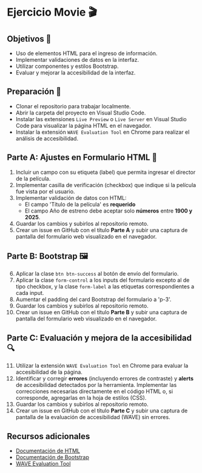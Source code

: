 # Ejercicio Movie 🎬​

## Objetivos 🎯​
- Uso de elementos HTML para el ingreso de información.
- Implementar validaciones de datos en la interfaz.
- Utilizar componentes y estilos Bootstrap.
- Evaluar y mejorar la accesibilidad de la interfaz.

## Preparación 🔨​
- Clonar el repositorio para trabajar localmente.
- Abrir la carpeta del proyecto en Visual Studio Code.
- Instalar las extensiones `Live Preview` o `Live Server` en Visual Studio Code para visualizar la página HTML en el navegador.
- Instalar la extensión `WAVE Evaluation Tool` en Chrome para realizar el análisis de accesibilidad.

## Parte A: Ajustes en Formulario HTML 📐

1. Incluir un campo con su etiqueta (label) que permita ingresar el director de la película.
2. Implementar casilla de verificación (checkbox) que indique si la película fue vista por el usuario.
3. Implementar validación de datos con HTML:
    - El campo 'Título de la película' es **requerido**
    - El campo Año de estreno debe aceptar solo **números** entre **1900 y 2025**.
4. Guardar los cambios y subirlos al repositorio remoto.
5. Crear un issue en GitHub con el título **Parte A** y subir una captura de pantalla del formulario web visualizado en el navegador.

## Parte B: Bootstrap 🖼️​

6. Aplicar la clase `btn btn-success` al botón de envío del formulario.
7. Aplicar la clase `form-control` a los inputs del formulario excepto al de tipo checkbox, y la clase `form-label` a las etiquetas correspondientes a cada input.
8. Aumentar el padding del card Bootstrap del formulario a 'p-3'.
9. Guardar los cambios y subirlos al repositorio remoto.
10. Crear un issue en GitHub con el título **Parte B** y subir una captura de pantalla del formulario web visualizado en el navegador.

## Parte C: Evaluación y mejora de la accesibilidad 🔍​

11. Utilizar la extensión `WAVE Evaluation Tool` en Chrome para evaluar la accesibilidad de la página.
12. Identificar y corregir **errores** (incluyendo errores de contraste) y **alerts** de accesibilidad detectados por la herramienta. Implementar las correcciones necesarias directamente en el código HTML o, si corresponde, agregarlas en la hoja de estilos (CSS).
13. Guardar los cambios y subirlos al repositorio remoto.
14. Crear un issue en GitHub con el título **Parte C** y subir una captura de pantalla de la evaluación de accesibilidad (WAVE) sin errores.


## Recursos adicionales 
- [Documentación de HTML](https://html.spec.whatwg.org/multipage/)
- [Documentación de Bootstrap](https://getbootstrap.com/docs/5.3/getting-started/introduction/)
- [WAVE Evaluation Tool](https://chromewebstore.google.com/detail/wave-evaluation-tool/jbbplnpkjmmeebjpijfedlgcdilocofh)
